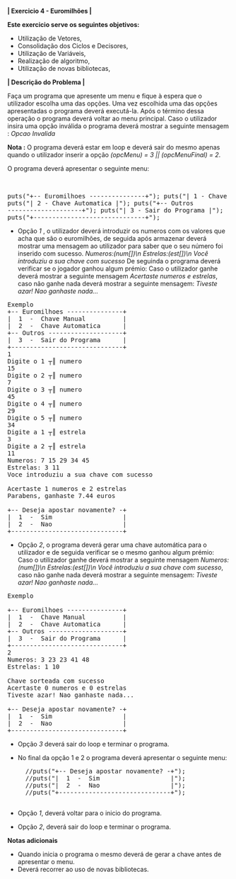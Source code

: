 **| Exercicio 4 - Euromilhões |**


**Este exercicio serve os seguintes objetivos:**

- Utilização de Vetores,
- Consolidação dos Ciclos e Decisores,
- Utilização de Variáveis,
- Realização de algoritmo,
- Utilização de novas bibliotecas,

**| Descrição do Problema |**

Faça um programa que apresente um menu e fique à espera que o utilizador escolha uma das opções.
Uma vez escolhida uma das opções apresentadas o programa deverá executá-la.
Após o término dessa operação o programa deverá voltar ao menu principal.
Caso o utilizador insira uma opção inválida o programa deverá mostrar a seguinte mensagem : *Opcao Invalida*

**Nota :** O programa deverá estar em loop e deverá sair do mesmo apenas quando o utilizador inserir a opção *(opcMenu) = 3 || (opcMenuFinal) = 2*.

O programa deverá apresentar o seguinte menu:
    <pre>    
    puts("+-- Euromilhoes ---------------+");
    puts("|  1  -  Chave Manual          |");
    puts("|  2  -  Chave Automatica      |");
    puts("+-- Outros --------------------+"); 
    puts("|  3  -  Sair do Programa      |");
    puts("+------------------------------+");
    </pre>
    
- Opção *1* , o utilizador deverá introduzir os numeros com os valores que acha que são o euromilhões, de seguida após armazenar deverá mostrar uma mensagem ao utilizador 
  para saber que o seu número foi inserido com sucesso. *Numeros:(num[])\n Estrelas:(est[])\n Você introduziu a sua chave com sucesso* De seguinda o programa deverá verificar se o jogador ganhou algum prémio:
  Caso o utilizador ganhe deverá mostrar a seguinte mensagem *Acertaste <x> numeros e <x> estrelas*, caso não ganhe nada deverá mostrar a seguinte mensagem: *Tiveste azar! Nao ganhaste nada...*

<pre>
Exemplo
+-- Euromilhoes ---------------+
|  1  -  Chave Manual          |
|  2  -  Chave Automatica      |
+-- Outros --------------------+
|  3  -  Sair do Programa      |
+------------------------------+
1
Digite o 1 ┬║ numero
15
Digite o 2 ┬║ numero
7
Digite o 3 ┬║ numero
45
Digite o 4 ┬║ numero
29
Digite o 5 ┬║ numero
34
Digite a 1 ┬║ estrela
3
Digite a 2 ┬║ estrela
11
Numeros: 7 15 29 34 45
Estrelas: 3 11
Voce introduziu a sua chave com sucesso

Acertaste 1 numeros e 2 estrelas
Parabens, ganhaste 7.44 euros

+-- Deseja apostar novamente? -+
|  1  -  Sim                   |
|  2  -  Nao                   |
+------------------------------+
</pre>


- Opção *2*, o programa deverá gerar uma chave automática para o utilizador e de seguida verificar se o mesmo ganhou algum prémio:
  Caso o utilizador ganhe deverá mostrar a seguinte mensagem *Numeros:(num[])\n Estrelas:(est[])\n Você introduziu a sua chave com sucesso*, caso não ganhe nada deverá   mostrar a seguinte mensagem: *Tiveste azar! Nao ganhaste nada...*

<pre>
Exemplo

+-- Euromilhoes ---------------+
|  1  -  Chave Manual          |
|  2  -  Chave Automatica      |
+-- Outros --------------------+
|  3  -  Sair do Programa      |
+------------------------------+
2
Numeros: 3 23 23 41 48
Estrelas: 1 10

Chave sorteada com sucesso
Acertaste 0 numeros e 0 estrelas
Tiveste azar! Nao ganhaste nada...

+-- Deseja apostar novamente? -+
|  1  -  Sim                   |
|  2  -  Nao                   |
+------------------------------+
</pre>

- Opção *3* deverá sair do loop e terminar o programa.

- No final da opção 1 e 2 o programa deverá apresentar o seguinte menu:
    <pre>
    //puts("+-- Deseja apostar novamente? -+");
    //puts("|  1  -  Sim                   |");
    //puts("|  2  -  Nao                   |");
    //puts("+------------------------------+");
    </pre>
- Opção *1*, deverá voltar para o inicio do programa.

- Opção *2*, deverá sair do loop e terminar o programa.


**Notas adicionais**

- Quando inicia o programa o mesmo deverá de gerar a chave antes de apresentar o menu.
- Deverá recorrer ao uso de novas bibliotecas.

